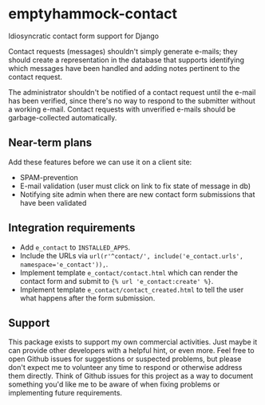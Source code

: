 # emptyhammock-contact

Idiosyncratic contact form support for Django

Contact requests (messages) shouldn't simply generate e-mails; they should create
a representation in the database that supports identifying which messages
have been handled and adding notes pertinent to the contact request.

The administrator shouldn't be notified of a contact request until the e-mail has
been verified, since there's no way to respond to the submitter without a
working e-mail.  Contact requests with unverified e-mails should be
garbage-collected automatically.

## Near-term plans

Add these features before we can use it on a client site:

* SPAM-prevention
* E-mail validation (user must click on link to fix state of message in db)
* Notifying site admin when there are new contact form submissions that have
  been validated

## Integration requirements

* Add `e_contact` to `INSTALLED_APPS`.
* Include the URLs via `url(r'^contact/', include('e_contact.urls', namespace='e_contact')),`.
* Implement template `e_contact/contact.html` which can render the
  contact form and submit to `{% url 'e_contact:create' %}`.
* Implement template `e_contact/contact_created.html` to tell the user
  what happens after the form submission.

## Support

This package exists to support my own commercial activities.  Just maybe it can
provide other developers with a helpful hint, or even more.  Feel free to open
Github issues for suggestions or suspected problems, but please don't expect me
to volunteer any time to respond or otherwise address them directly.  Think of
Github issues for this project as a way to document something you'd like me to
be aware of when fixing problems or implementing future requirements.
